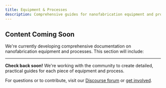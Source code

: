 ```yaml
---
title: Equipment & Processes
description: Comprehensive guides for nanofabrication equipment and processes
---
```


## Content Coming Soon

We're currently developing comprehensive documentation on nanofabrication equipment and processes. This section will include:


---

**Check back soon!** We're working with the community to create detailed, practical guides for each piece of equipment and process.

For questions or to contribute, visit our [Discourse forum](https://forum.nanoknow.org/) or [get involved](/get-involved/).

